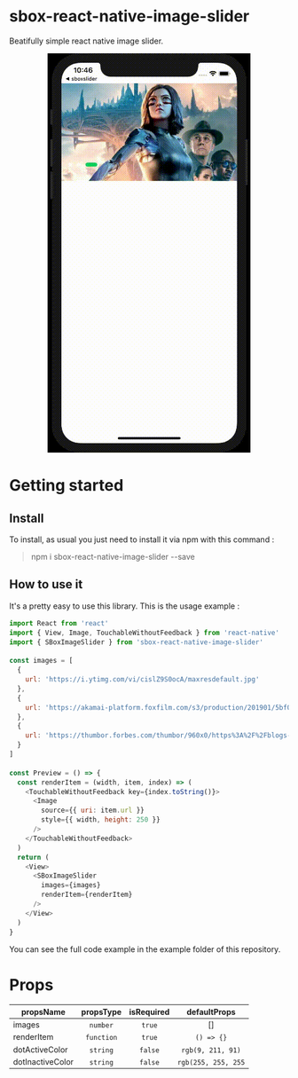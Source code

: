 # sbox-react-native-image-slider
Beatifully simple react native image slider.

<p align="center">
    <img src="sbox-react-native-image-slider-preview.gif" />
</p>

# Getting started
## Install
To install, as usual you just need to install it via npm with this command :
> npm i sbox-react-native-image-slider --save

## How to use it
It's a pretty easy to use this library. This is the usage example :
```javascript
import React from 'react'
import { View, Image, TouchableWithoutFeedback } from 'react-native'
import { SBoxImageSlider } from 'sbox-react-native-image-slider'

const images = [
  {
    url: 'https://i.ytimg.com/vi/cislZ9S0ocA/maxresdefault.jpg'
  },
  {
    url: 'https://akamai-platform.foxfilm.com/s3/production/201901/5bf0b05c3cc2553fda6dff24458741c29ab0b13e.jpg'
  },
  {
    url: 'https://thumbor.forbes.com/thumbor/960x0/https%3A%2F%2Fblogs-images.forbes.com%2Fscottmendelson%2Ffiles%2F2019%2F01%2Fdownload-1-1200x675.jpg'
  }
]

const Preview = () => {
  const renderItem = (width, item, index) => (
    <TouchableWithoutFeedback key={index.toString()}>
      <Image
        source={{ uri: item.url }}
        style={{ width, height: 250 }}
      />
    </TouchableWithoutFeedback>
  )
  return (
    <View>
      <SBoxImageSlider
        images={images}
        renderItem={renderItem}
      />
    </View>
  )
}
```
You can see the full code example in the example folder of this repository.

# Props
| propsName | propsType | isRequired | defaultProps |
| --------- | :-------: | :--------: | :----------: |
| images | `number` | `true` | [] |
| renderItem | `function` | `true` | `() => {}` |
| dotActiveColor | `string` | `false` | `rgb(9, 211, 91)` |
| dotInactiveColor | `string` | `false` | `rgb(255, 255, 255` |

